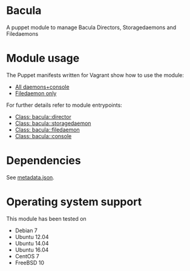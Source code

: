# Bacula

A puppet module to manage Bacula Directors, Storagedaemons and Filedaemons

# Module usage

The Puppet manifests written for Vagrant show how to use the module:

* [All daemons+console](vagrant/all.pp)
* [Filedaemon only](vagrant/fd.pp)

For further details refer to module entrypoints:

* [Class: bacula::director](manifests/director.pp)
* [Class: bacula::storagedaemon](manifests/storagedaemon.pp)
* [Class: bacula::filedaemon](manifests/filedaemon.pp)
* [Class: bacula::console](manifests/console.pp)

# Dependencies

See [metadata.json](metadata.json).

# Operating system support

This module has been tested on

* Debian 7
* Ubuntu 12.04
* Ubuntu 14.04
* Ubuntu 16.04
* CentOS 7
* FreeBSD 10

